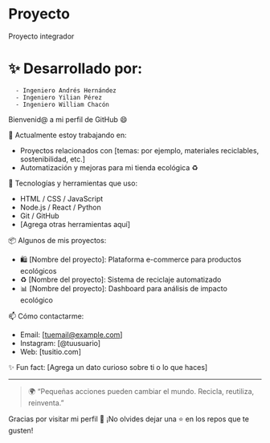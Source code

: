 # Proyecto
Proyecto integrador 
# ✨ Desarrollado por:
      - Ingeniero Andrés Hernández
      - Ingeniero Yilian Pérez
      - Ingeniero William Chacón

Bienvenid@ a mi perfil de GitHub 😄

🌱 Actualmente estoy trabajando en:
- Proyectos relacionados con [temas: por ejemplo, materiales reciclables, sostenibilidad, etc.]
- Automatización y mejoras para mi tienda ecológica ♻️

🔧 Tecnologías y herramientas que uso:
- HTML / CSS / JavaScript
- Node.js / React / Python
- Git / GitHub
- [Agrega otras herramientas aquí]

📦 Algunos de mis proyectos:
- 🛍️ [Nombre del proyecto]: Plataforma e-commerce para productos ecológicos
- ♻️ [Nombre del proyecto]: Sistema de reciclaje automatizado
- 📊 [Nombre del proyecto]: Dashboard para análisis de impacto ecológico

📫 Cómo contactarme:
- Email: [tuemail@example.com]
- Instagram: [@tuusuario]
- Web: [tusitio.com]

✨ Fun fact: [Agrega un dato curioso sobre ti o lo que haces]

---

> 🌍 “Pequeñas acciones pueden cambiar el mundo. Recicla, reutiliza, reinventa.”

Gracias por visitar mi perfil 🙌 ¡No olvides dejar una ⭐ en los repos que te gusten!
